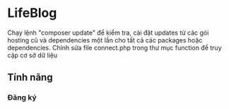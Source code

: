 # LifeBlog

Chạy lệnh "composer update" để kiểm tra, cài đặt updates từ các gói hosting cũ và dependencies một lần cho tất cả các packages hoặc dependencies.
Chỉnh sửa file connect.php trong thư mục function để truy cập cơ sở dữ liệu

## Tính năng

### Đăng ký
